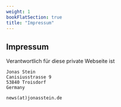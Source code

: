 ```yaml
---
weight: 1
bookFlatSection: true
title: "Impressum"
---
```


## Impressum

Verantwortlich für diese private Webseite ist

```plain {linenos=false,linenostart=1}
Jonas Stein
Canisiusstrasse 9
53840 Troisdorf
Germany

news(at)jonasstein.de
```

